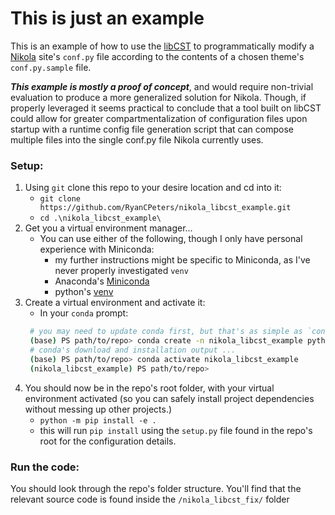 # This is just an example
This is an example of how to use the [libCST](https://github.com/Instagram/LibCST) to programmatically modify a [Nikola](https://github.com/getnikola/nikola) site's `conf.py` file according to the contents of a chosen theme's `conf.py.sample` file.

__*This example is mostly a proof of concept*__, and would require non-trivial evaluation to produce a more generalized solution for Nikola. Though, if properly leveraged it seems practical to conclude that a tool built on libCST could allow for greater compartmentalization of configuration files upon startup with a runtime config file generation script that can compose multiple files into the single conf.py file Nikola currently uses.

### Setup:

1. Using `git` clone this repo to your desire location and cd into it:
   * `git clone https://github.com/RyanCPeters/nikola_libcst_example.git`
   * `cd .\nikola_libcst_example\`
2. Get you a virtual environment manager... 
   * You can use either of the following, though I only have personal experience with Miniconda:
      * my further instructions might be specific to Miniconda, as I've never properly investigated `venv`
      * Anaconda's [Miniconda](https://docs.conda.io/en/latest/miniconda.html)
      * python's [venv](https://docs.python.org/3/tutorial/venv.html)
3. Create a virtual environment and activate it:
   * In your `conda` prompt:
   ```sh
    # you may need to update conda first, but that's as simple as `conda update conda`
    (base) PS path/to/repo> conda create -n nikola_libcst_example python pip
    # conda's download and installation output ...
    (base) PS path/to/repo> conda activate nikola_libcst_example
    (nikola_libcst_example) PS path/to/repo> 
   ```
4. You should now be in the repo's root folder, with your virtual environment activated (so you can safely install project dependencies without messing up other projects.)
   * `python -m pip install -e .`
   * this will run `pip install` using the `setup.py` file found in the repo's root for the configuration details.

### Run the code:
You should look through the repo's folder structure. You'll find that the relevant source code is found inside the `/nikola_libcst_fix/` folder 